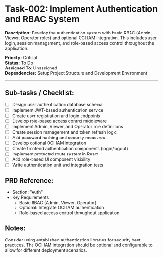 # Task-002: Implement Authentication and RBAC System

**Description:**
Develop the authentication system with basic RBAC (Admin, Viewer, Operator roles) and optional OCI IAM integration. This includes user login, session management, and role-based access control throughout the application.

**Priority:** Critical  
**Status:** To Do  
**Assigned To:** Unassigned  
**Dependencies:** Setup Project Structure and Development Environment

---

## Sub-tasks / Checklist:
- [ ] Design user authentication database schema
- [ ] Implement JWT-based authentication service
- [ ] Create user registration and login endpoints
- [ ] Develop role-based access control middleware
- [ ] Implement Admin, Viewer, and Operator role definitions
- [ ] Create session management and token refresh logic
- [ ] Add password hashing and security measures
- [ ] Develop optional OCI IAM integration
- [ ] Create frontend authentication components (login/logout)
- [ ] Implement protected route system in React
- [ ] Add role-based UI component visibility
- [ ] Write authentication unit and integration tests

## PRD Reference:
* Section: "Auth"
* Key Requirements:
    * Basic RBAC (Admin, Viewer, Operator)
    * Optional: Integrate OCI IAM authentication
    * Role-based access control throughout application

## Notes:
Consider using established authentication libraries for security best practices. The OCI IAM integration should be optional and configurable to allow for different deployment scenarios. 